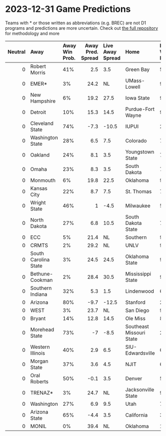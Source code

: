 # 2023-12-31 Game Predictions
Teams with * or those written as abbreviations (e.g. BREC) are not D1 programs and predictions are more uncertain. Check out [the full repository](https://github.com/grdavis/college-basketball-elo) for methodology and more

|   Neutral | Away                 | Away Win Prob.   |   Away Pred. Spread | Live Away Spread   | Home                     | Home Win Prob.   |   Home Pred. Spread |
|----------:|:---------------------|:-----------------|--------------------:|:-------------------|:-------------------------|:-----------------|--------------------:|
|         0 | Robert Morris        | 41%              |                 2.5 | 3.5                | Green Bay                | 59%              |                -2.5 |
|         0 | EMER*                | 3%               |                24.2 | NL                 | UMass-Lowell             | 97%              |               -24.2 |
|         0 | New Hampshire        | 6%               |                19.2 | 27.5               | Iowa State               | 94%              |               -19.2 |
|         0 | Detroit              | 10%              |                15.3 | 14.5               | Purdue-Fort Wayne        | 90%              |               -15.3 |
|         0 | Cleveland State      | 74%              |                -7.3 | -10.5              | IUPUI                    | 26%              |                 7.3 |
|         0 | Washington State     | 28%              |                 6.5 | 7.5                | Colorado                 | 72%              |                -6.5 |
|         0 | Oakland              | 24%              |                 8.1 | 3.5                | Youngstown State         | 76%              |                -8.1 |
|         0 | Omaha                | 23%              |                 8.3 | 3.5                | South Dakota             | 77%              |                -8.3 |
|         0 | Monmouth             | 6%               |                19.8 | 22.5               | Oklahoma                 | 94%              |               -19.8 |
|         0 | Kansas City          | 22%              |                 8.7 | 7.5                | St. Thomas               | 78%              |                -8.7 |
|         0 | Wright State         | 46%              |                 1   | -4.5               | Milwaukee                | 54%              |                -1   |
|         0 | North Dakota         | 27%              |                 6.8 | 10.5               | South Dakota State       | 73%              |                -6.8 |
|         0 | ECC                  | 5%               |                21.4 | NL                 | Southern                 | 95%              |               -21.4 |
|         0 | CRMTS                | 2%               |                29.2 | NL                 | UNLV                     | 98%              |               -29.2 |
|         0 | South Carolina State | 3%               |                24.5 | 24.5               | Oklahoma State           | 97%              |               -24.5 |
|         0 | Bethune-Cookman      | 2%               |                28.4 | 30.5               | Mississippi State        | 98%              |               -28.4 |
|         0 | Southern Indiana     | 32%              |                 5.3 | 1.5                | Lindenwood               | 68%              |                -5.3 |
|         0 | Arizona              | 80%              |                -9.7 | -12.5              | Stanford                 | 20%              |                 9.7 |
|         0 | WEST                 | 3%               |                23.7 | NL                 | San Diego                | 97%              |               -23.7 |
|         0 | Bryant               | 14%              |                12.8 | 14.5               | Ole Miss                 | 86%              |               -12.8 |
|         0 | Morehead State       | 73%              |                -7   | -8.5               | Southeast Missouri State | 27%              |                 7   |
|         0 | Western Illinois     | 40%              |                 2.9 | 6.5                | SIU-Edwardsville         | 60%              |                -2.9 |
|         0 | Morgan State         | 37%              |                 3.6 | 4.5                | NJIT                     | 63%              |                -3.6 |
|         0 | Oral Roberts         | 50%              |                -0.1 | 3.5                | Denver                   | 50%              |                 0.1 |
|         0 | TRENAZ*              | 3%               |                24.7 | NL                 | Jacksonville State       | 97%              |               -24.7 |
|         0 | Washington           | 27%              |                 6.9 | 9.5                | Utah                     | 73%              |                -6.9 |
|         0 | Arizona State        | 65%              |                -4.4 | 3.5                | California               | 35%              |                 4.4 |
|         0 | MONIL                | 0%               |                39.4 | NL                 | Oklahoma                 | 100%             |               -39.4 |